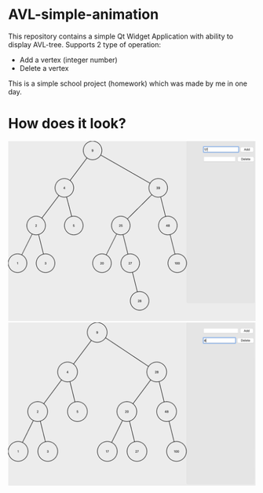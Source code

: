 # AVL-simple-animation

This repository contains a simple Qt Widget Application with ability to display AVL-tree. Supports 2 type of operation:
* Add a vertex (integer number)
* Delete a vertex


This is a simple school project (homework) which was made by me in one day.

<!-- <img src="images/Homework.png" alt="homework" width="350"/> -->


# How does it look?

<img src="images/AVL-1.png" alt="pic_1" width="800"/>

<img src="images/AVL-2.png" alt="pic_2" width="800"/>
